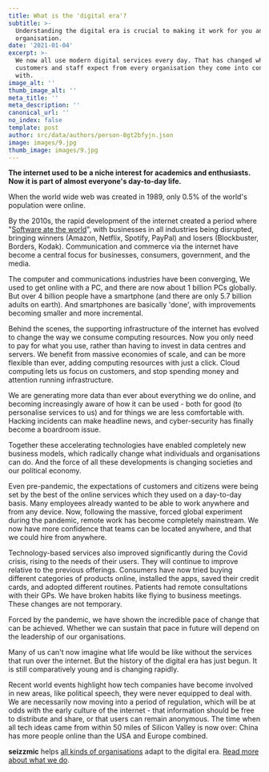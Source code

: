 ```yaml
---
title: What is the 'digital era'?
subtitle: >-
  Understanding the digital era is crucial to making it work for you and your
  organisation.
date: '2021-01-04'
excerpt: >-
  We now all use modern digital services every day. That has changed what
  customers and staff expect from every organisation they come into contact
  with.
image_alt: ''
thumb_image_alt: ''
meta_title: ''
meta_description: ''
canonical_url: ''
no_index: false
template: post
author: src/data/authors/person-8gt2bfyjn.json
image: images/9.jpg
thumb_image: images/9.jpg
---
```

**The internet used to be a niche interest for academics and enthusiasts. Now it is part of almost everyone's day-to-day life.**

When the world wide web was created in 1989, only 0.5% of the world's population were online.

By the 2010s, the rapid development of the internet created a period where "[Software ate the world](https://www.wsj.com/articles/SB10001424053111903480904576512250915629460)", with businesses in all industries being disrupted, bringing winners (Amazon, Netflix, Spotify, PayPal) and losers (Blockbuster, Borders, Kodak). Communication and commerce via the internet have become a central focus for businesses, consumers, government, and the media.

The computer and communications industries have been converging, We used to get online with a PC, and there are now about 1 billion PCs globally. But over 4 billion people have a smartphone (and there are only 5.7 billion adults on earth). And smartphones are basically 'done', with improvements becoming smaller and more incremental.

Behind the scenes, the supporting infrastructure of the internet has evolved to change the way we consume computing resources. Now you only need to pay for what you use, rather than having to invest in data centres and servers. We benefit from massive economies of scale, and can be more flexible than ever, adding computing resources with just a click. Cloud computing lets us focus on customers, and stop spending money and attention running infrastructure.

We are generating more data than ever about everything we do online, and becoming increasingly aware of how it can be used - both for good (to personalise services to us) and for things we are less comfortable with. Hacking incidents can make headline news, and cyber-security has finally become a boardroom issue.

Together these accelerating technologies have enabled completely new business models, which radically change what individuals and organisations can do. And the force of all these developments is changing societies and our political economy.

Even pre-pandemic, the expectations of customers and citizens were being set by the best of the online services which they used on a day-to-day basis. Many employees already wanted to be able to work anywhere and from any device. Now, following the massive, forced global experiment during the pandemic, remote work has become completely mainstream. We now have more confidence that teams can be located anywhere, and that we could hire from anywhere.

Technology-based services also improved significantly during the Covid crisis, rising to the needs of their users. They will continue to improve relative to the previous offerings. Consumers have now tried buying different categories of products online, installed the apps, saved their credit cards, and adopted different routines. Patients had remote consultations with their GPs. We have broken habits like flying to business meetings. These changes are not temporary.

Forced by the pandemic, we have shown the incredible pace of change that can be achieved. Whether we can sustain that pace in future will depend on the leadership of our organisations.

Many of us can't now imagine what life would be like without the services that run over the internet. But the history of the digital era has just begun. It is still comparatively young and is changing rapidly.

Recent world events highlight how tech companies have become involved in new areas, like political speech, they were never equipped to deal with. We are necessarily now moving into a period of regulation, which will be at odds with the early culture of the internet - that information should be free to distribute and share, or that users can remain anonymous. The time when all tech ideas came from within 50 miles of Silicon Valley is now over: China has more people online than the USA and Europe combined.

**seizzmic** helps [all kinds of organisations](https://) adapt to the digital era. [Read more about what we do]().
